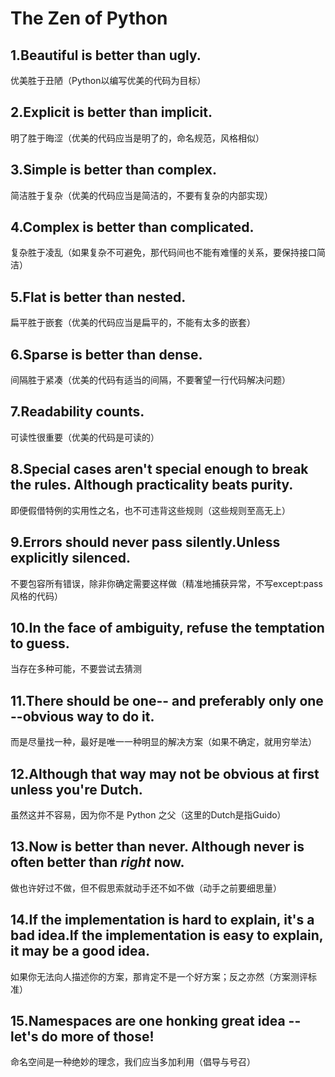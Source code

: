 # The Zen of Python

## 1.Beautiful is better than ugly.

优美胜于丑陋（Python以编写优美的代码为目标）

 

## 2.Explicit is better than implicit.

明了胜于晦涩（优美的代码应当是明了的，命名规范，风格相似）

 

## 3.Simple is better than complex.

简洁胜于复杂（优美的代码应当是简洁的，不要有复杂的内部实现）

 

## 4.Complex is better than complicated.

复杂胜于凌乱（如果复杂不可避免，那代码间也不能有难懂的关系，要保持接口简洁）

 

## 5.Flat is better than nested.

扁平胜于嵌套（优美的代码应当是扁平的，不能有太多的嵌套）

 

## 6.Sparse is better than dense.

间隔胜于紧凑（优美的代码有适当的间隔，不要奢望一行代码解决问题）

 

## 7.Readability counts.

可读性很重要（优美的代码是可读的）

 

## 8.Special cases aren't special enough to break the rules. Although practicality beats purity.

即便假借特例的实用性之名，也不可违背这些规则（这些规则至高无上）

 

## 9.Errors should never pass silently.Unless explicitly silenced.

不要包容所有错误，除非你确定需要这样做（精准地捕获异常，不写except:pass风格的代码）

 

## 10.In the face of ambiguity, refuse the temptation to guess.

当存在多种可能，不要尝试去猜测

 

## 11.There should be one-- and preferably only one --obvious way to do it.

而是尽量找一种，最好是唯一一种明显的解决方案（如果不确定，就用穷举法）

 

## 12.Although that way may not be obvious at first unless you're Dutch.

虽然这并不容易，因为你不是 Python 之父（这里的Dutch是指Guido）

 

## 13.Now is better than never. Although never is often better than *right* now.

做也许好过不做，但不假思索就动手还不如不做（动手之前要细思量）

 

## 14.If the implementation is hard to explain, it's a bad idea.If the implementation is easy to explain, it may be a good idea.

如果你无法向人描述你的方案，那肯定不是一个好方案；反之亦然（方案测评标准）

 

## 15.Namespaces are one honking great idea -- let's do more of those!

命名空间是一种绝妙的理念，我们应当多加利用（倡导与号召）